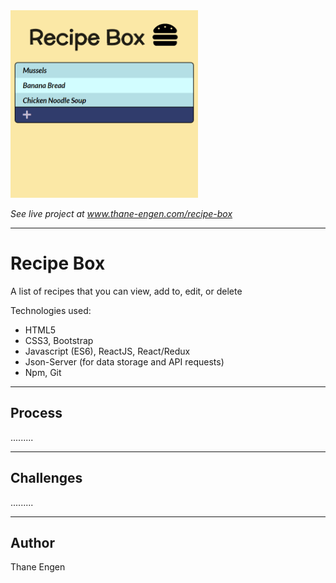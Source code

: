 <img src="./recipe-box.png" width="300" height="300"/>

<i>See live project at <a href="www.thane-engen.com/recipe-box" target="_blank">www.thane-engen.com/recipe-box</a></i>

***

# Recipe Box

A list of recipes that you can view, add to, edit, or delete

Technologies used:

* HTML5
* CSS3, Bootstrap
* Javascript (ES6), ReactJS, React/Redux
* Json-Server (for data storage and API requests)
* Npm, Git

***

## Process

.........

***

## Challenges

.........

***

## Author

Thane Engen